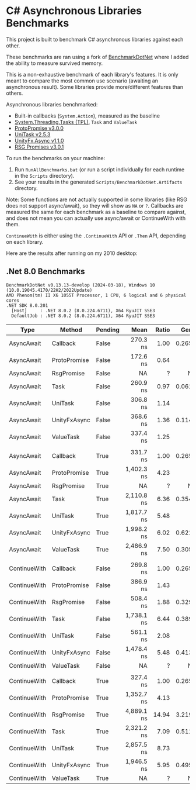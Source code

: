 ﻿# C# Asynchronous Libraries Benchmarks

This project is built to benchmark C# asynchronous libraries against each other.

These benchmarks are ran using a fork of [BenchmarkDotNet](https://github.com/dotnet/BenchmarkDotNet) where I added the ability to measure survived memory.

This is a non-exhaustive benchmark of each library's features. It is only meant to compare the most common use scenario (awaiting an asynchronous result). Some libraries provide more/different features than others.

Asynchronous libraries benchmarked:
- Built-in callbacks (`System.Action`), measured as the baseline
- [System.Threading.Tasks (TPL)](https://docs.microsoft.com/en-us/dotnet/standard/parallel-programming/task-parallel-library-tpl), `Task` and `ValueTask`
- [ProtoPromise v3.0.0](https://github.com/timcassell/ProtoPromise)
- [UniTask v2.5.3](https://github.com/Cysharp/UniTask)
- [UnityFx.Async v1.1.0](https://github.com/Arvtesh/UnityFx.Async)
- [RSG Promises v3.0.1](https://github.com/Real-Serious-Games/C-Sharp-Promise)

To run the benchmarks on your machine:
  1. Run `RunAllBenchmarks.bat` (or run a script individually for each runtime in the `Scripts` directory).
  2. See your results in the generated `Scripts/BenchmarkDotNet.Artifacts` directory.

Note:
Some functions are not actually supported in some libraries (like RSG does not support async/await), so they will show as `NA` or `?`.
Callbacks are measured the same for each benchmark as a baseline to compare against, and does not mean you can actually use async/await or ContinueWith with them.

`ContinueWith` is either using the `.ContinueWith` API or `.Then` API, depending on each library.

Here are the results after running on my 2010 desktop:

## .Net 8.0 Benchmarks

```
BenchmarkDotNet v0.13.13-develop (2024-03-18), Windows 10 (10.0.19045.4170/22H2/2022Update)
AMD Phenom(tm) II X6 1055T Processor, 1 CPU, 6 logical and 6 physical cores
.NET SDK 8.0.201
  [Host]     : .NET 8.0.2 (8.0.224.6711), X64 RyuJIT SSE3
  DefaultJob : .NET 8.0.2 (8.0.224.6711), X64 RyuJIT SSE3
```

| Type         | Method       | Pending | Mean       | Ratio | Gen0   | Allocated | Survived |
|------------- |------------- |-------- |-----------:|------:|-------:|----------:|---------:|
| AsyncAwait   | Callback     | False   |   270.3 ns |  1.00 | 0.2651 |     832 B |        - |
| AsyncAwait   | ProtoPromise | False   |   172.6 ns |  0.64 |      - |         - |        - |
| AsyncAwait   | RsgPromise   | False   |         NA |     ? |     NA |        NA |       NA |
| AsyncAwait   | Task         | False   |   260.9 ns |  0.97 | 0.0610 |     192 B |        - |
| AsyncAwait   | UniTask      | False   |   306.8 ns |  1.14 |      - |         - |        - |
| AsyncAwait   | UnityFxAsync | False   |   368.6 ns |  1.36 | 0.1144 |     360 B |        - |
| AsyncAwait   | ValueTask    | False   |   337.4 ns |  1.25 |      - |         - |        - |
|              |              |         |            |       |        |           |          |
| AsyncAwait   | Callback     | True    |   331.7 ns |  1.00 | 0.2651 |     832 B |        - |
| AsyncAwait   | ProtoPromise | True    | 1,402.3 ns |  4.23 |      - |         - |    648 B |
| AsyncAwait   | RsgPromise   | True    |         NA |     ? |     NA |        NA |       NA |
| AsyncAwait   | Task         | True    | 2,110.8 ns |  6.36 | 0.3548 |    1120 B |        - |
| AsyncAwait   | UniTask      | True    | 1,817.7 ns |  5.48 |      - |         - |    744 B |
| AsyncAwait   | UnityFxAsync | True    | 1,998.2 ns |  6.02 | 0.6218 |    1952 B |        - |
| AsyncAwait   | ValueTask    | True    | 2,486.9 ns |  7.50 | 0.3052 |     968 B |     40 B |
|              |              |         |            |       |        |           |          |
| ContinueWith | Callback     | False   |   269.8 ns |  1.00 | 0.2651 |     832 B |        - |
| ContinueWith | ProtoPromise | False   |   386.9 ns |  1.43 |      - |         - |        - |
| ContinueWith | RsgPromise   | False   |   508.4 ns |  1.88 | 0.3290 |    1032 B |        - |
| ContinueWith | Task         | False   | 1,738.1 ns |  6.44 | 0.3891 |    1224 B |        - |
| ContinueWith | UniTask      | False   |   561.1 ns |  2.08 |      - |         - |        - |
| ContinueWith | UnityFxAsync | False   | 1,478.4 ns |  5.48 | 0.4139 |    1304 B |  6,144 B |
| ContinueWith | ValueTask    | False   |         NA |     ? |     NA |        NA |       NA |
|              |              |         |            |       |        |           |          |
| ContinueWith | Callback     | True    |   327.4 ns |  1.00 | 0.2651 |     832 B |        - |
| ContinueWith | ProtoPromise | True    | 1,352.7 ns |  4.13 |      - |         - |    336 B |
| ContinueWith | RsgPromise   | True    | 4,889.1 ns | 14.94 | 3.2196 |   10104 B |        - |
| ContinueWith | Task         | True    | 2,321.2 ns |  7.09 | 0.5112 |    1608 B |     16 B |
| ContinueWith | UniTask      | True    | 2,857.5 ns |  8.73 |      - |         - |  1,296 B |
| ContinueWith | UnityFxAsync | True    | 1,946.5 ns |  5.95 | 0.4959 |    1560 B |     16 B |
| ContinueWith | ValueTask    | True    |         NA |     ? |     NA |        NA |       NA |
